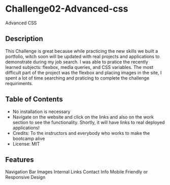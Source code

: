 # Challenge02-Advanced-css
Advanced CSS


## Description

This Challenge is great because while practicing the new skills we built a portfolio, witch soon will be updated with real projects and applications to demonstrate during my job search.
I was able to pratice the recently learned subjects: flexbox, media queries, and CSS variables. The most difficult part of the project was the flexbox and placing images in the site, I spent a lot of time searching and praticing to complete the challenge requiriments.


## Table of Contents

- No installation is necessary
- Navigate on the website and click on the links and also on the work section to see the functionality. Shortly, it will have links to real deployed applications!
- Credits: To the instructors and everybody who works to make the bootcamp alive
- License: MIT


## Features
Navigation Bar
Images
Internal Links
Contact Info
Mobile Friendly or Responsive Design
